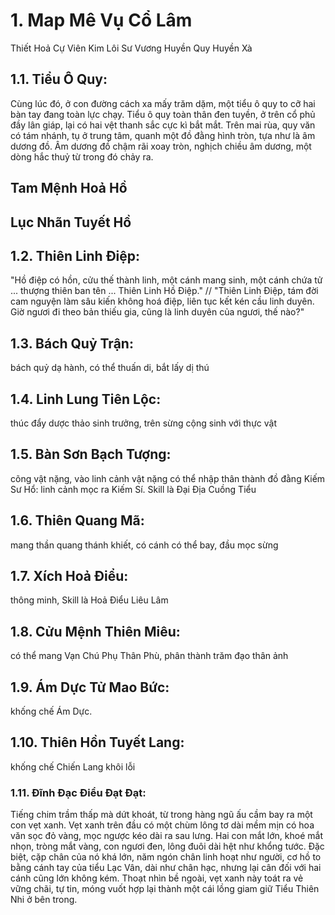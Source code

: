 # 1. Map Mê Vụ Cổ Lâm

Thiết Hoả Cự Viên
Kim Lôi Sư Vương
Huyền Quy
Huyền Xà

## 1.1. Tiểu Ô Quy: 
Cùng lúc đó, ở con đường cách xa mấy trăm dặm, một tiểu ô quy to cỡ hai bàn tay đang toàn lực chạy. Tiểu ô quy toàn thân đen tuyền, ở trên cổ phủ đầy lân giáp, lại có hai vệt thanh sắc cực kì bắt mắt. Trên mai rùa, quy văn có tám nhánh, tụ ở trung tâm, quanh một đồ đằng hình tròn, tựa như là âm dương đồ. Âm dương đồ chậm rãi xoay tròn, nghịch chiều âm dương, một dòng hắc thuỷ từ trong đó chảy ra. 

## Tam Mệnh Hoả Hồ

## Lục Nhãn Tuyết Hồ

## 1.2. Thiên Linh Điệp: 
"Hồ điệp có hồn, cửu thế thành linh, một cánh mang sinh, một cánh chứa tử ... thượng thiên ban tên ... Thiên Linh Hồ Điệp."  // "Thiên Linh Điệp, tám đời cam nguyện làm sâu kiến không hoá điệp, liên tục kết kén cầu linh duyên. Giờ ngươi đi theo bản thiếu gia, cũng là linh duyên của ngươi, thế nào?" 


## 1.3. Bách Quỷ Trận: 
bách quỷ dạ hành, có thể thuấn di, bắt lấy dị thú 

## 1.4. Linh Lung Tiên Lộc: 
thúc đẩy dược thảo sinh trưởng, trên sừng cộng sinh với thực vật

## 1.5. Bàn Sơn Bạch Tượng: 
cõng vật nặng, vào linh cảnh vật nặng có thể nhập thân thành đồ đằng
Kiếm Sư Hổ: linh cảnh mọc ra Kiếm Sí. Skill là Đại Địa Cuồng Tiểu

## 1.6. Thiên Quang Mã:
 mang thần quang thánh khiết, có cánh có thể bay, đầu mọc sừng 

## 1.7. Xích Hoả Điểu:
 thông minh, Skill là Hoả Điểu Liêu Lâm 

## 1.8. Cửu Mệnh Thiên Miêu: 
có thể mang Vạn Chú Phụ Thân Phù, phân thành trăm đạo thân ảnh 

## 1.9. Ám Dực Tử Mao Bức: 
khống chế Ám Dực. 

## 1.10. Thiên Hồn Tuyết Lang: 
khống chế Chiến Lang khôi lỗi

### 1.11. Đĩnh Đạc Điểu Đạt Đạt: 
Tiếng chim trầm thấp mà dứt khoát, từ trong hàng ngũ ấu cầm bay ra một con vẹt xanh. Vẹt xanh trên đầu có một chùm lông tơ dài mềm mịn có hoa văn sọc đỏ vàng, mọc ngược kéo dài ra sau lưng. Hai con mắt lớn, khoé mắt nhọn, tròng mắt vàng, con ngươi đen, lông đuôi dài hệt như khổng tước. Đặc biệt, cặp chân của nó khá lớn, năm ngón chân linh hoạt như người, cơ hồ to bằng cánh tay của tiểu Lạc Vân, dài như chân hạc, nhưng lại cân đối với hai cánh cũng lớn không kém. Thoạt nhìn bề ngoài, vẹt xanh này toát ra vẻ vững chãi, tự tin, móng vuốt hợp lại thành một cái lồng giam giữ Tiểu Thiên Nhi ở bên trong. 
